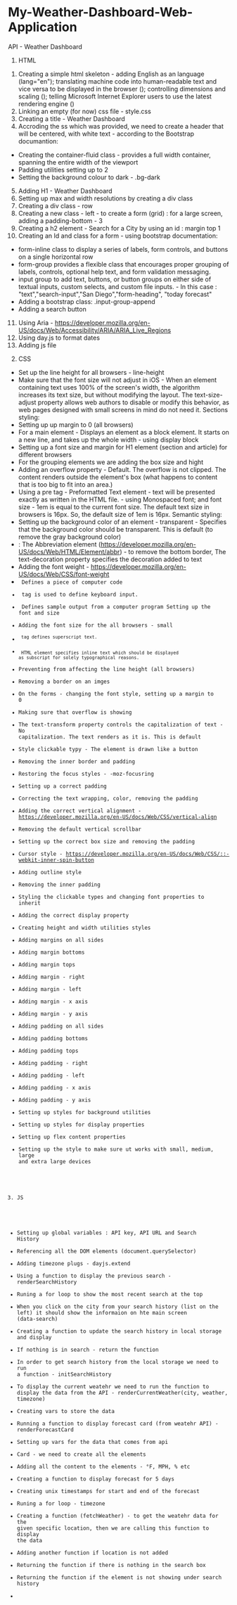 # My-Weather-Dashboard-Web-Application
API - Weather Dashboard
1. HTML
1) Creating a simple html skeleton - adding English as an language (lang="en"); translating machine code into human-readable text and vice versa to be displayed in the browser (<meta charset="utf-8">); controlling dimensions and scaling (<meta name="viewport" content="width=device-width, initial-scale=1.0">); telling Microsoft Internet Explorer users to use the latest rendering engine (<meta http-equiv="X-UA-Compatible" content="ie=edge" />)
2) Linking an empty (for now) css file - style.css
3) Creating a title - Weather Dashboard
4) Accroding the ss which was provided, we need to create a header that will be centered, with white text - according to the Bootstrap documantion:
- Creating the container-fluid class - provides a full width container, spanning the entire width of the viewport
- Padding utilities setting up to 2 
- Setting the background colour to dark - .bg-dark
5) Adding H1 - Weather Dashboard 
6) Setting up max and width resolutions by creating a div class
7) Creating a div class - row 
8) Creating a new class - left - to create a form (grid) : for a large screen, adding a padding-bottom - 3 
9) Creating a h2 element - Search for a City by using an id : margin top 1
10) Creating an Id and class for a form - using bootstrap documentation: 
- form-inline class to display a series of labels, form controls, and buttons on a single horizontal row
- form-group provides a flexible class that encourages proper grouping of labels, controls, optional help text, and form validation messaging. 
- input group to add text, buttons, or button groups on either side of textual inputs, custom selects, and custom file inputs. - In this case : "text","search-input","San Diego","form-heading", "today forecast"
- Adding a bootstrap class: .input-group-append
- Adding a search button 
11) Using Aria - https://developer.mozilla.org/en-US/docs/Web/Accessibility/ARIA/ARIA_Live_Regions
12) Using day.js to format dates
13) Adding js file 

2. CSS
- Set up the line height for all browsers - line-height
- Make sure that the font size will not adjust in iOS - When an element containing text uses 100% of the screen's width, the algorithm increases its text size, but without modifying the layout. The text-size-adjust property allows web authors to disable or modify this behavior, as web pages designed with small screens in mind do not need it.
Sections styling:
- Setting up up margin to 0 (all browsers)
- For a main element - Displays an element as a block element. It starts on a new line, and takes up the whole width - using display block 
- Setting up a font size and margin for H1 element (section and article) for different browsers 
- For the grouping elements we are adding the box size and hight 
- Adding an overflow property - Default. The overflow is not clipped. The content renders outside the element's box (what happens to content that is too big to fit into an area.)
- Using a pre tag - Preformatted Text element - text will be presented exactly as written in the HTML file. - using Monospaced font; and font size - 1em is equal to the current font size. The default text size in browsers is 16px. So, the default size of 1em is 16px.
Semantic styling:
- Setting up the background color of an element - transparent - Specifies that the background color should be transparent. This is default (to remove the gray background color)
- <abbr>: The Abbreviation element (https://developer.mozilla.org/en-US/docs/Web/HTML/Element/abbr) - to remove the bottom border, The text-decoration property specifies the decoration added to text 
- Adding the font weight - https://developer.mozilla.org/en-US/docs/Web/CSS/font-weight
- <code>	Defines a piece of computer code
-  <kbd> tag is used to define keyboard input. 
- <samp>	Defines sample output from a computer program
Setting up the font and size 
- Adding the font size for the all browsers - small
- <sup> tag defines superscript text.
- <sub> HTML element specifies inline text which should be displayed as subscript for solely typographical reasons.
- Preventing from affecting the line height (all browsers)
- Removing a border on an imges
- On the forms - changing the font style, setting up a margin to 0
- Making sure that overflow is showing
- The text-transform property controls the capitalization of text - No capitalization. The text renders as it is. This is default
- Style clickable typy - The element is drawn like a button
- Removing the inner border and padding 
- Restoring the focus styles - -moz-focusring
- Setting up a correct padding 
- Correcting the text wrapping, color, removing the padding 
-  Adding the correct vertical alignment - https://developer.mozilla.org/en-US/docs/Web/CSS/vertical-align
- Removing the default vertical scrollbar
- Setting up the correct box size and removing the padding 
- Cursor style - https://developer.mozilla.org/en-US/docs/Web/CSS/::-webkit-inner-spin-button
- Adding outline style 
- Removing the inner padding
- Styling the clickable types and changing font properties to inherit
- Adding the correct display property 
- Creating height and width utilities styles 
- Adding margins on all sides 
- Adding margin bottoms 
- Adding margin tops 
- Adding margin - right
- Adding margin - left 
- Adding margin - x axis
- Adding margin - y axis
- Adding padding on all sides
- Adding padding bottoms 
- Adding padding tops 
- Adding padding - right
- Adding padding - left 
- Adding padding - x axis
- Adding padding - y axis
- Setting up styles for background utilities 
- Setting up styles for display properties 
- Setting up flex content properties 
- Setting up the style to make sure ut works with small, medium, large and extra large devices 

3. JS
- Setting up global variables : API key, API URL and Search History 
- Referencing all the DOM elements (document.querySelector)
- Adding timezone plugs - dayjs.extend
- Using a function to display the previous search - renderSearchHistory
- Runing a for loop to show the most recent search at the top
- When you click on the city from your search history (list on the left) it should show the informaion on hte main screen (data-search)
- Creating a function to update the search history in local storage and display 
- If nothing is in search - return the function 
- In order to get search history from the local storage we need to run a function - initSearchHistory
- To display the current weatehr we need to run the function to display the data from the API - renderCurrentWeather(city, weather, timezone)
- Creating vars to store the data 
- Running a function to display forecast card (from weatehr API) - renderForecastCard
- Setting up vars for the data that comes from api 
- Card - we need to create all the elements 
- Adding all the content to the elements - °F, MPH, % etc 
- Creating a function to display forecast for 5 days 
- Creating unix timestamps for start and end of the forecast 
- Runing a for loop - timezone
- Creating a function (fetchWeather) - to get the weatehr data for the given specific location, then we are calling this function to display the data 
- Adding another function if location is not added
- Returning the function if there is nothing in the search box 
- Returning the function if the element is not showing under search history 
- 



